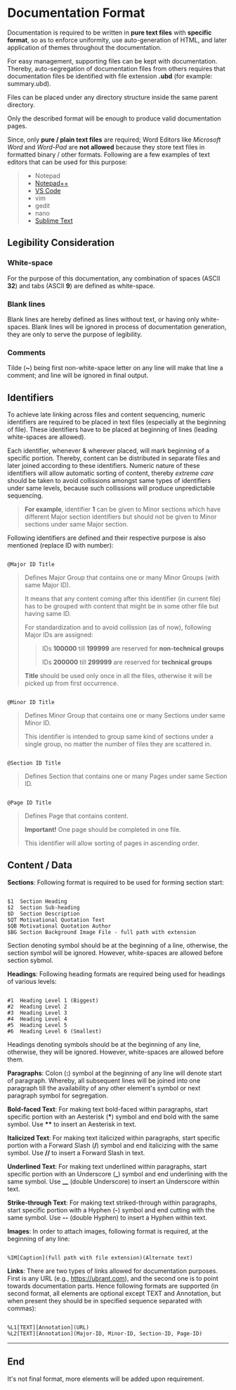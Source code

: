 # Documentation Format

Documentation is required to be written in **pure text files** with **specific format**, so as to enforce uniformity, use auto-generation of HTML, and later application of themes throughout the documentation.

For easy management, supporting files can be kept with documentation. Thereby, auto-segregation of documentation files from others requires that documentation files be identified with file extension **.ubd** (for example: summary.ubd).

Files can be placed under any directory structure inside the same parent directory.

Only the described format will be enough to produce valid documentation pages.

Since, only **pure / plain text files** are required; Word Editors like _Microsoft Word_ and _Word-Pad_ are **not allowed** because they store text files in formatted binary / other formats. Following are a few examples of text editors that can be used for this purpose:

> * Notepad
> * [Notepad++](https://notepad-plus-plus.org/downloads/)
> * [VS Code](https://code.visualstudio.com/Download)
> * vim
> * gedit
> * nano
> * [Sublime Text](https://www.sublimetext.com/)



## Legibility Consideration

### White-space
For the purpose of this documentation, any combination of spaces (ASCII **32**) and tabs (ASCII **9**) are defined as white-space.

### Blank lines
Blank lines are hereby defined as lines without text, or having only white-spaces. Blank lines will be ignored in process of documentation generation, they are only to serve the purpose of legibility.

### Comments
Tilde (**~**) being first non-white-space letter on any line will make that line a comment; and line will be ignored in final output.



## Identifiers

To achieve late linking across files and content sequencing, numeric identifiers are required to be placed in text files (especially at the beginning of file). These identifiers have to be placed at beginning of lines (leading white-spaces are allowed).

Each identifier, whenever & wherever placed, will mark beginning of a specific portion. Thereby, content can be distributed in separate files and later joined according to these identifiers. Numeric nature of these identifiers will allow automatic sorting of content, thereby _extreme care_ should be taken to avoid collissions amongst same types of identifiers under same levels, because such collissions will produce unpredictable sequencing.

> **For example**, identifier **1** can be given to Minor sections which have different Major section identifiers but should not be given to Minor sections under same Major section.

Following identifiers are defined and their respective purpose is also mentioned (replace ID with number):


```

@Major ID Title

```

> Defines Major Group that contains one or many Minor Groups (with same Major ID).
> 
> It means that any content coming after this identifier (in current file) has to be grouped with content that might be in some other file but having same ID.
> 
> For standardization and to avoid collission (as of now), following Major IDs are assigned:
> 
>> IDs **100000** till **199999** are reserved for **non-technical groups**
>> 
>> IDs **200000** till **299999** are reserved for **technical groups**
>
> **Title** should be used only once in all the files, otherwise it will be picked up from first occurrence.


```

@Minor ID Title

```

> Defines Minor Group that contains one or many Sections under same Minor ID.
> 
> This identifier is intended to group same kind of sections under a single group, no matter the number of files they are scattered in.


```

@Section ID Title

```

> Defines Section that contains one or many Pages under same Section ID.


```

@Page ID Title

```

> Defines Page that contains content.
> 
> **Important!** One page should be completed in one file.
> 
> This identifier will allow sorting of pages in ascending order.



## Content / Data

**Sections**: Following format is required to be used for forming section start:

```

$1  Section Heading
$2  Section Sub-heading
$D  Section Description
$QT Motivational Quotation Text
$QB Motivational Quotation Author
$BG Section Background Image File - full path with extension

```

Section denoting symbol should be at the beginning of a line, otherwise, the section symbol will be ignored. However, white-spaces are allowed before section sybmol.

**Headings**: Following heading formats are required being used for headings of various levels:

```

#1  Heading Level 1 (Biggest)
#2  Heading Level 2
#3  Heading Level 3
#4  Heading Level 4
#5  Heading Level 5
#6  Heading Level 6 (Smallest)

```

Headings denoting symbols should be at the beginning of any line, otherwise, they will be ignored. However, white-spaces are allowed before them.

**Paragraphs**: Colon (**:**) symbol at the beginning of any line will denote start of paragraph. Whereby, all subsequent lines will be joined into one paragraph till the availability of any other element's symbol or next paragraph symbol for segregation.

**Bold-faced Text**: For making text bold-faced within paragraphs, start specific portion with an Aesterisk (**\***) symbol and end bold with the same symbol. Use **\*\*** to insert an Aesterisk in text.

**Italicized Text**: For making text italicized within paragraphs, start specific portion with a Forward Slash (**/**) symbol and end italicizing with the same symbol. Use **//** to insert a Forward Slash in text.

**Underlined Text**: For making text underlined within paragraphs, start specific portion with an Underscore (**\_**) symbol and end underlining with the same symbol. Use **\_\_** (double Underscore) to insert an Underscore within text.

**Strike-through Text**: For making text striked-through within paragraphs, start specific portion with a Hyphen (**-**) symbol and end cutting with the same symbol. Use **--** (double Hyphen) to insert a Hyphen within text.

**Images**: In order to attach images, following format is required, at the beginning of any line:

```

%IM[Caption](full path with file extension)(Alternate text)

```

**Links**: There are two types of links allowed for documentation purposes. First is any URL (e.g., https://ubrant.com), and the second one is to point towards documentation parts. Hence following formats are supported (in second format, all elements are optional except TEXT and Annotation, but when present they should be in specified sequence separated with commas):

```

%L1[TEXT][Annotation](URL)
%L2[TEXT][Annotation](Major-ID, Minor-ID, Section-ID, Page-ID)

```

---

## End

It's not final format, more elements will be added upon requirement.

